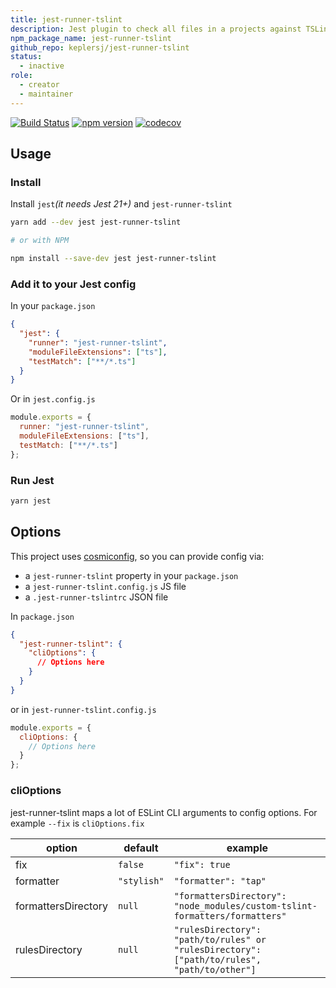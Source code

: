 ```yaml
---
title: jest-runner-tslint
description: Jest plugin to check all files in a projects against TSLint.
npm_package_name: jest-runner-tslint
github_repo: keplersj/jest-runner-tslint
status:
  - inactive
role:
  - creator
  - maintainer
---
```


[![Build Status](https://travis-ci.org/keplersj/jest-runner-tslint.svg?branch=master)](https://travis-ci.org/keplersj/jest-runner-tslint)
[![npm version](https://badge.fury.io/js/jest-runner-tslint.svg)](https://badge.fury.io/js/jest-runner-tslint)
[![codecov](https://codecov.io/gh/keplersj/jest-runner-tslint/branch/master/graph/badge.svg)](https://codecov.io/gh/keplersj/jest-runner-tslint)

## Usage

### Install

Install `jest`_(it needs Jest 21+)_ and `jest-runner-tslint`

```bash
yarn add --dev jest jest-runner-tslint

# or with NPM

npm install --save-dev jest jest-runner-tslint

```

### Add it to your Jest config

In your `package.json`

```json
{
  "jest": {
    "runner": "jest-runner-tslint",
    "moduleFileExtensions": ["ts"],
    "testMatch": ["**/*.ts"]
  }
}
```

Or in `jest.config.js`

```js
module.exports = {
  runner: "jest-runner-tslint",
  moduleFileExtensions: ["ts"],
  testMatch: ["**/*.ts"]
};
```

### Run Jest

```bash
yarn jest
```

## Options

This project uses [cosmiconfig](https://github.com/davidtheclark/cosmiconfig), so you can provide config via:

- a `jest-runner-tslint` property in your `package.json`
- a `jest-runner-tslint.config.js` JS file
- a `.jest-runner-tslintrc` JSON file

In `package.json`

```json
{
  "jest-runner-tslint": {
    "cliOptions": {
      // Options here
    }
  }
}
```

or in `jest-runner-tslint.config.js`

```js
module.exports = {
  cliOptions: {
    // Options here
  }
};
```

### cliOptions

jest-runner-tslint maps a lot of ESLint CLI arguments to config options. For example `--fix` is `cliOptions.fix`

| option              | default     | example                                                                                     |
| ------------------- | ----------- | ------------------------------------------------------------------------------------------- |
| fix                 | `false`     | `"fix": true`                                                                               |
| formatter           | `"stylish"` | `"formatter": "tap"`                                                                        |
| formattersDirectory | `null`      | `"formattersDirectory": "node_modules/custom-tslint-formatters/formatters"`                 |
| rulesDirectory      | `null`      | `"rulesDirectory": "path/to/rules" or "rulesDirectory": ["path/to/rules", "path/to/other"]` |

